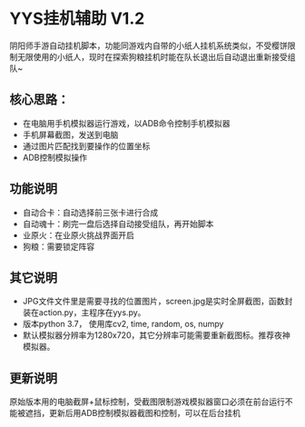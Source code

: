 # YYS挂机辅助 V1.2
阴阳师手游自动挂机脚本，功能同游戏内自带的小纸人挂机系统类似，不受樱饼限制无限使用的小纸人，现时在探索狗粮挂机时能在队长退出后自动退出重新接受组队~

## 核心思路：
* 在电脑用手机模拟器运行游戏，以ADB命令控制手机模拟器
* 手机屏幕截图，发送到电脑
* 通过图片匹配找到要操作的位置坐标
* ADB控制模拟操作

## 功能说明
* 自动合卡：自动选择前三张卡进行合成
* 自动魂十：刷完一盘后选择自动接受组队，再开始脚本
* 业原火：在业原火挑战界面开启
* 狗粮：需要锁定阵容

## 其它说明
* JPG文件文件里是需要寻找的位置图片，screen.jpg是实时全屏截图，函数封装在action.py，主程序在yys.py。
* 版本python 3.7， 使用库cv2, time, random, os, numpy
* 默认模拟器分辨率为1280x720，其它分辨率可能需要重新截图标。推荐夜神模拟器。

## 更新说明
原始版本用的电脑截屏+鼠标控制，受截图限制游戏模拟器窗口必须在前台运行不能被遮挡，更新后用ADB控制模拟器截图和控制，可以在后台挂机
